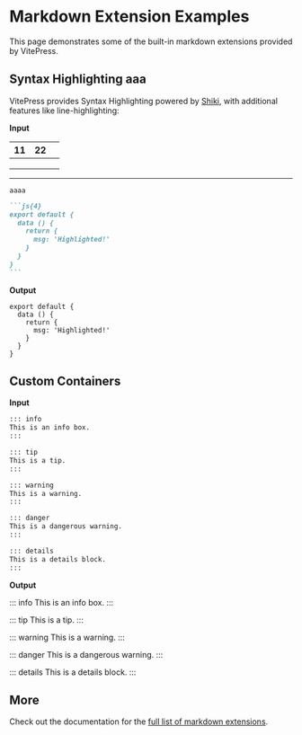 # Markdown Extension Examples

This page demonstrates some of the built-in markdown extensions provided by VitePress.

## Syntax Highlighting aaa

VitePress provides Syntax Highlighting powered by [Shiki](https://github.com/shikijs/shiki), with additional features like line-highlighting:

**Input**

| 11   | 22   |      |
| ---- | ---- | ---- |
|      |      |      |
|      |      |      |
|      |      |      |

***



`aaaa`

````md
```js{4}
export default {
  data () {
    return {
      msg: 'Highlighted!'
    }
  }
}
```
````

**Output**

```js{4}
export default {
  data () {
    return {
      msg: 'Highlighted!'
    }
  }
}
```

## Custom Containers

**Input**

```md
::: info
This is an info box.
:::

::: tip
This is a tip.
:::

::: warning
This is a warning.
:::

::: danger
This is a dangerous warning.
:::

::: details
This is a details block.
:::
```

**Output**

::: info
This is an info box.
:::

::: tip
This is a tip.
:::

::: warning
This is a warning.
:::

::: danger
This is a dangerous warning.
:::

::: details
This is a details block.
:::

## More

Check out the documentation for the [full list of markdown extensions](https://vitepress.dev/guide/markdown).
